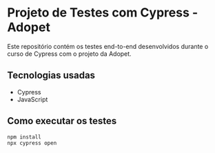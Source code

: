 # Projeto de Testes com Cypress - Adopet

Este repositório contém os testes end-to-end desenvolvidos durante o curso de Cypress com o projeto da Adopet.

## Tecnologias usadas

- Cypress
- JavaScript

## Como executar os testes

```bash
npm install
npx cypress open
